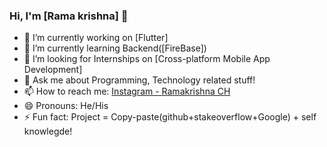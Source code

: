 ### Hi, I'm [Rama krishna] 👋

- 🔭 I’m currently working on [Flutter]
- 🌱 I’m currently learning Backend([FireBase])
- 🤔 I’m looking for Internships on [Cross-platform Mobile App Development]
- 💬 Ask me about Programming, Technology related stuff!
- 📫 How to reach me: [Instagram - Ramakrishna CH](https://www.instagram.com/ram_krizz_roczzz/)
- 😄 Pronouns: He/His
- ⚡ Fun fact: Project = Copy-paste(github+stakeoverflow+Google) + self knowlegde!

